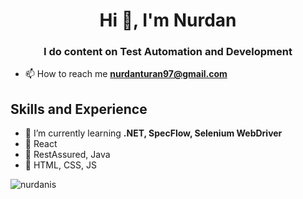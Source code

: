 
<h1 align="center">Hi 👋, I'm Nurdan</h1>
<h3 align="center">I do content on Test Automation and Development</h3>

- 📫 How to reach me **nurdanturan97@gmail.com**


## Skills and Experience

- 🌱 I’m currently learning **.NET, SpecFlow, Selenium WebDriver**
- 🌱 React
- 🌱 RestAssured, Java
- 🌱 HTML, CSS, JS

<p><img align="center" src="https://github-readme-stats.vercel.app/api/top-langs?username=nurdanis&show_icons=true&locale=en&layout=compact" alt="nurdanis" /></p>




